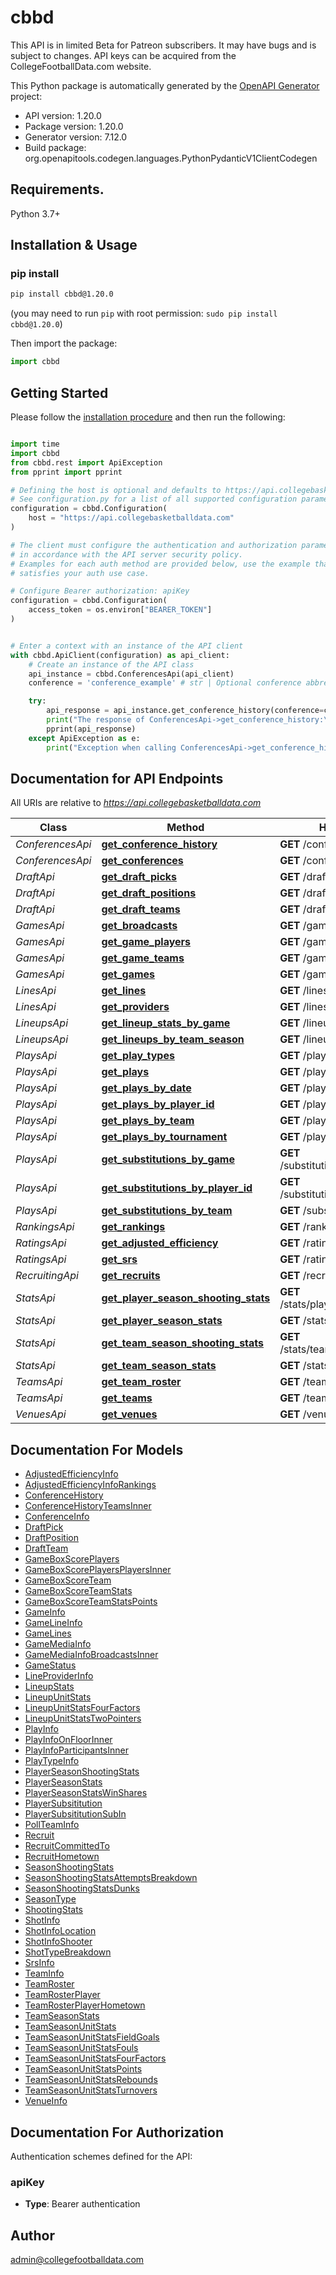 # cbbd
This API is in limited Beta for Patreon subscribers. It may have bugs and is subject to changes. API keys can be acquired from the CollegeFootballData.com website.

This Python package is automatically generated by the [OpenAPI Generator](https://openapi-generator.tech) project:

- API version: 1.20.0
- Package version: 1.20.0
- Generator version: 7.12.0
- Build package: org.openapitools.codegen.languages.PythonPydanticV1ClientCodegen

## Requirements.

Python 3.7+

## Installation & Usage
### pip install

```sh
pip install cbbd@1.20.0
```
(you may need to run `pip` with root permission: `sudo pip install cbbd@1.20.0`)

Then import the package:
```python
import cbbd
```

## Getting Started

Please follow the [installation procedure](#installation--usage) and then run the following:

```python

import time
import cbbd
from cbbd.rest import ApiException
from pprint import pprint

# Defining the host is optional and defaults to https://api.collegebasketballdata.com
# See configuration.py for a list of all supported configuration parameters.
configuration = cbbd.Configuration(
    host = "https://api.collegebasketballdata.com"
)

# The client must configure the authentication and authorization parameters
# in accordance with the API server security policy.
# Examples for each auth method are provided below, use the example that
# satisfies your auth use case.

# Configure Bearer authorization: apiKey
configuration = cbbd.Configuration(
    access_token = os.environ["BEARER_TOKEN"]
)


# Enter a context with an instance of the API client
with cbbd.ApiClient(configuration) as api_client:
    # Create an instance of the API class
    api_instance = cbbd.ConferencesApi(api_client)
    conference = 'conference_example' # str | Optional conference abbreviation filter (optional)

    try:
        api_response = api_instance.get_conference_history(conference=conference)
        print("The response of ConferencesApi->get_conference_history:\n")
        pprint(api_response)
    except ApiException as e:
        print("Exception when calling ConferencesApi->get_conference_history: %s\n" % e)

```

## Documentation for API Endpoints

All URIs are relative to *https://api.collegebasketballdata.com*

Class | Method | HTTP request | Description
------------ | ------------- | ------------- | -------------
*ConferencesApi* | [**get_conference_history**](docs/ConferencesApi.md#get_conference_history) | **GET** /conferences/history | 
*ConferencesApi* | [**get_conferences**](docs/ConferencesApi.md#get_conferences) | **GET** /conferences | 
*DraftApi* | [**get_draft_picks**](docs/DraftApi.md#get_draft_picks) | **GET** /draft/picks | 
*DraftApi* | [**get_draft_positions**](docs/DraftApi.md#get_draft_positions) | **GET** /draft/positions | 
*DraftApi* | [**get_draft_teams**](docs/DraftApi.md#get_draft_teams) | **GET** /draft/teams | 
*GamesApi* | [**get_broadcasts**](docs/GamesApi.md#get_broadcasts) | **GET** /games/media | 
*GamesApi* | [**get_game_players**](docs/GamesApi.md#get_game_players) | **GET** /games/players | 
*GamesApi* | [**get_game_teams**](docs/GamesApi.md#get_game_teams) | **GET** /games/teams | 
*GamesApi* | [**get_games**](docs/GamesApi.md#get_games) | **GET** /games | 
*LinesApi* | [**get_lines**](docs/LinesApi.md#get_lines) | **GET** /lines | 
*LinesApi* | [**get_providers**](docs/LinesApi.md#get_providers) | **GET** /lines/providers | 
*LineupsApi* | [**get_lineup_stats_by_game**](docs/LineupsApi.md#get_lineup_stats_by_game) | **GET** /lineups/game/{gameId} | 
*LineupsApi* | [**get_lineups_by_team_season**](docs/LineupsApi.md#get_lineups_by_team_season) | **GET** /lineups/team | 
*PlaysApi* | [**get_play_types**](docs/PlaysApi.md#get_play_types) | **GET** /plays/types | 
*PlaysApi* | [**get_plays**](docs/PlaysApi.md#get_plays) | **GET** /plays/game/{gameId} | 
*PlaysApi* | [**get_plays_by_date**](docs/PlaysApi.md#get_plays_by_date) | **GET** /plays/date | 
*PlaysApi* | [**get_plays_by_player_id**](docs/PlaysApi.md#get_plays_by_player_id) | **GET** /plays/player/{playerId} | 
*PlaysApi* | [**get_plays_by_team**](docs/PlaysApi.md#get_plays_by_team) | **GET** /plays/team | 
*PlaysApi* | [**get_plays_by_tournament**](docs/PlaysApi.md#get_plays_by_tournament) | **GET** /plays/tournament | 
*PlaysApi* | [**get_substitutions_by_game**](docs/PlaysApi.md#get_substitutions_by_game) | **GET** /substitutions/game/{gameId} | 
*PlaysApi* | [**get_substitutions_by_player_id**](docs/PlaysApi.md#get_substitutions_by_player_id) | **GET** /substitutions/player/{playerId} | 
*PlaysApi* | [**get_substitutions_by_team**](docs/PlaysApi.md#get_substitutions_by_team) | **GET** /substitutions/team | 
*RankingsApi* | [**get_rankings**](docs/RankingsApi.md#get_rankings) | **GET** /rankings | 
*RatingsApi* | [**get_adjusted_efficiency**](docs/RatingsApi.md#get_adjusted_efficiency) | **GET** /ratings/adjusted | 
*RatingsApi* | [**get_srs**](docs/RatingsApi.md#get_srs) | **GET** /ratings/srs | 
*RecruitingApi* | [**get_recruits**](docs/RecruitingApi.md#get_recruits) | **GET** /recruiting/players | 
*StatsApi* | [**get_player_season_shooting_stats**](docs/StatsApi.md#get_player_season_shooting_stats) | **GET** /stats/player/shooting/season | 
*StatsApi* | [**get_player_season_stats**](docs/StatsApi.md#get_player_season_stats) | **GET** /stats/player/season | 
*StatsApi* | [**get_team_season_shooting_stats**](docs/StatsApi.md#get_team_season_shooting_stats) | **GET** /stats/team/shooting/season | 
*StatsApi* | [**get_team_season_stats**](docs/StatsApi.md#get_team_season_stats) | **GET** /stats/team/season | 
*TeamsApi* | [**get_team_roster**](docs/TeamsApi.md#get_team_roster) | **GET** /teams/roster | 
*TeamsApi* | [**get_teams**](docs/TeamsApi.md#get_teams) | **GET** /teams | 
*VenuesApi* | [**get_venues**](docs/VenuesApi.md#get_venues) | **GET** /venues | 


## Documentation For Models

 - [AdjustedEfficiencyInfo](docs/AdjustedEfficiencyInfo.md)
 - [AdjustedEfficiencyInfoRankings](docs/AdjustedEfficiencyInfoRankings.md)
 - [ConferenceHistory](docs/ConferenceHistory.md)
 - [ConferenceHistoryTeamsInner](docs/ConferenceHistoryTeamsInner.md)
 - [ConferenceInfo](docs/ConferenceInfo.md)
 - [DraftPick](docs/DraftPick.md)
 - [DraftPosition](docs/DraftPosition.md)
 - [DraftTeam](docs/DraftTeam.md)
 - [GameBoxScorePlayers](docs/GameBoxScorePlayers.md)
 - [GameBoxScorePlayersPlayersInner](docs/GameBoxScorePlayersPlayersInner.md)
 - [GameBoxScoreTeam](docs/GameBoxScoreTeam.md)
 - [GameBoxScoreTeamStats](docs/GameBoxScoreTeamStats.md)
 - [GameBoxScoreTeamStatsPoints](docs/GameBoxScoreTeamStatsPoints.md)
 - [GameInfo](docs/GameInfo.md)
 - [GameLineInfo](docs/GameLineInfo.md)
 - [GameLines](docs/GameLines.md)
 - [GameMediaInfo](docs/GameMediaInfo.md)
 - [GameMediaInfoBroadcastsInner](docs/GameMediaInfoBroadcastsInner.md)
 - [GameStatus](docs/GameStatus.md)
 - [LineProviderInfo](docs/LineProviderInfo.md)
 - [LineupStats](docs/LineupStats.md)
 - [LineupUnitStats](docs/LineupUnitStats.md)
 - [LineupUnitStatsFourFactors](docs/LineupUnitStatsFourFactors.md)
 - [LineupUnitStatsTwoPointers](docs/LineupUnitStatsTwoPointers.md)
 - [PlayInfo](docs/PlayInfo.md)
 - [PlayInfoOnFloorInner](docs/PlayInfoOnFloorInner.md)
 - [PlayInfoParticipantsInner](docs/PlayInfoParticipantsInner.md)
 - [PlayTypeInfo](docs/PlayTypeInfo.md)
 - [PlayerSeasonShootingStats](docs/PlayerSeasonShootingStats.md)
 - [PlayerSeasonStats](docs/PlayerSeasonStats.md)
 - [PlayerSeasonStatsWinShares](docs/PlayerSeasonStatsWinShares.md)
 - [PlayerSubsititution](docs/PlayerSubsititution.md)
 - [PlayerSubsititutionSubIn](docs/PlayerSubsititutionSubIn.md)
 - [PollTeamInfo](docs/PollTeamInfo.md)
 - [Recruit](docs/Recruit.md)
 - [RecruitCommittedTo](docs/RecruitCommittedTo.md)
 - [RecruitHometown](docs/RecruitHometown.md)
 - [SeasonShootingStats](docs/SeasonShootingStats.md)
 - [SeasonShootingStatsAttemptsBreakdown](docs/SeasonShootingStatsAttemptsBreakdown.md)
 - [SeasonShootingStatsDunks](docs/SeasonShootingStatsDunks.md)
 - [SeasonType](docs/SeasonType.md)
 - [ShootingStats](docs/ShootingStats.md)
 - [ShotInfo](docs/ShotInfo.md)
 - [ShotInfoLocation](docs/ShotInfoLocation.md)
 - [ShotInfoShooter](docs/ShotInfoShooter.md)
 - [ShotTypeBreakdown](docs/ShotTypeBreakdown.md)
 - [SrsInfo](docs/SrsInfo.md)
 - [TeamInfo](docs/TeamInfo.md)
 - [TeamRoster](docs/TeamRoster.md)
 - [TeamRosterPlayer](docs/TeamRosterPlayer.md)
 - [TeamRosterPlayerHometown](docs/TeamRosterPlayerHometown.md)
 - [TeamSeasonStats](docs/TeamSeasonStats.md)
 - [TeamSeasonUnitStats](docs/TeamSeasonUnitStats.md)
 - [TeamSeasonUnitStatsFieldGoals](docs/TeamSeasonUnitStatsFieldGoals.md)
 - [TeamSeasonUnitStatsFouls](docs/TeamSeasonUnitStatsFouls.md)
 - [TeamSeasonUnitStatsFourFactors](docs/TeamSeasonUnitStatsFourFactors.md)
 - [TeamSeasonUnitStatsPoints](docs/TeamSeasonUnitStatsPoints.md)
 - [TeamSeasonUnitStatsRebounds](docs/TeamSeasonUnitStatsRebounds.md)
 - [TeamSeasonUnitStatsTurnovers](docs/TeamSeasonUnitStatsTurnovers.md)
 - [VenueInfo](docs/VenueInfo.md)


<a id="documentation-for-authorization"></a>
## Documentation For Authorization


Authentication schemes defined for the API:
<a id="apiKey"></a>
### apiKey

- **Type**: Bearer authentication


## Author

admin@collegefootballdata.com


